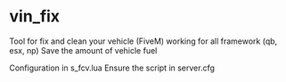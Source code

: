 # vin_fix
Tool for fix and clean your vehicle (FiveM) working for all framework (qb, esx, np)
Save the amount of vehicle fuel

Configuration in s_fcv.lua
Ensure the script in server.cfg

